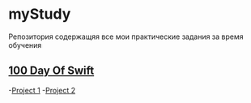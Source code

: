 # myStudy
Репозитория содержащяя все мои практические задания за время обучения


## [100 Day Of Swift](100DayOfSwift)
-[Project 1](100DayOfSwift/Project1/README.md)
-[Project 2](100DayOfSwift/Project2)

